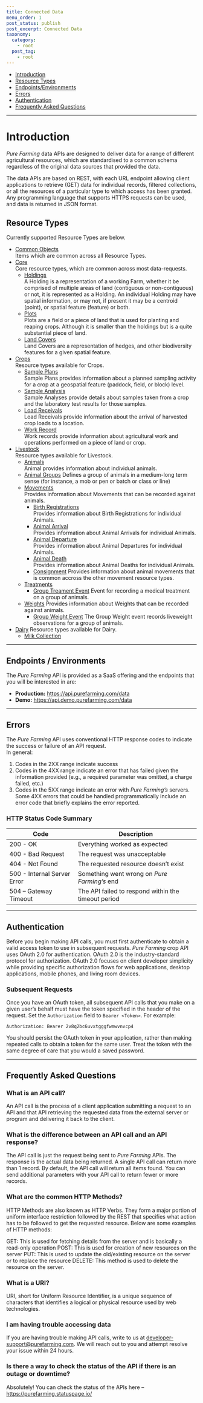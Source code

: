 ```yaml
---
title: Connected Data
menu_order: 1
post_status: publish
post_excerpt: Connected Data
taxonomy:
  category:
    - root
  post_tag:
    - root
---
```


- [Introduction](#introduction)
- [Resource Types](#resource-types)
- [Endpoints/Environments](#endpoints-/%20environments)
- [Errors](#errors)
- [Authentication](#authentication)
- [Frequently Asked Questions](#frequently-asked-questions)

---

# Introduction

_Pure Farming_ data APIs are designed to deliver data for a range of different agricultural resources, which are standardised to a common schema regardless of the original data sources that provided the data.

The data APIs are based on REST, with each URL endpoint allowing client applications to retrieve (GET) data for individual records, filtered collections, or all the resources of a particular type to which access has been granted. Any programming language that supports HTTPS requests can be used, and data is returned in JSON format.

## Resource Types

Currently supported Resource Types are below.

- [Common Objects](/resource-types/common.md)  
  Items which are common across all Resource Types.
- [Core](/resource-types/core)  
  Core resource types, which are common across most data-requests.
  - [Holdings](/resource-types/core/holdings.md)  
    A Holding is a representation of a working Farm, whether it be comprised of multiple areas of land (contiguous or non-contiguous) or not, it is represented as a Holding. An individual Holding may have spatial information, or may not, if present it may be a centroid (point), or spatial feature (feature) or both.
  - [Plots](/resource-types/core/plots.md)  
    Plots are a field or a piece of land that is used for planting and reaping crops.
    Although it is smaller than the holdings but is a quite substantial piece of land.
  - [Land Covers](/resource-types/core/land-covers.md)  
    Land Covers are a representation of hedges, and other biodiversity features for a given spatial feature.
- [Crops](/resource-types/crops)  
  Resource types available for Crops.
  - [Sample Plans](/resource-types/crops/sample-plan.md)  
    Sample Plans provides information about a planned sampling activity for a crop at a geospatial feature (paddock, field, or block) level.
  - [Sample Analysis](/resource-types/crops/sample-analysis.md)  
    Sample Analyses provide details about samples taken from a crop and the laboratory test results for those samples.
  - [Load Receivals](/resource-types/crops/load-receival.md)  
    Load Receivals provide information about the arrival of harvested crop loads to a location.
  - [Work Record](/resource-types/crops/work-record.md)  
    Work records provide information about agricultural work and operations performed on a piece of land or crop.
- [Livestock](/resource-types/livestock)  
  Resource types available for Livestock.
  - [Animals](/resource-types/livestock/animals.md)  
    Animal provides information about individual animals.
  - [Animal Groups](/resource-types/livestock/animal-group.md)
    Defines a group of animals in a medium-long term sense (for instance, a mob or pen or batch or class or line)
  - [Movements](/resource-types/livestock/movements)  
    Provides information about Movements that can be recorded against animals.
    - [Birth Registrations](/resource-types/livestock/movements/birth-registrations.md)  
      Provides information about Birth Registrations for individual Animals.
    - [Animal Arrival](/resource-types/livestock/movements/animal-arrival.md)  
      Provides information about Animal Arrivals for individual Animals.
    - [Animal Departure](/resource-types/livestock/movements/animal-departure.md)  
      Provides information about Animal Departures for individual Animals.
    - [Animal Death](/resource-types/livestock/movements/animal-death.md)  
      Provides information about Animal Deaths for individual Animals.
    - [Consignment](/resource-types/livestock/movements/consignment.md)
      Provides information about animal movements that is common accross the other movement resource types.
  - [Treatments](/resource-types/livestock/treatments)
    - [Group Treament Event](/resource-types/livestock/treatments/group-treament-event.md)
      Event for recording a medical treatment on a group of animals.
  - [Weights](/resource-types/livestock/weights) Provides information about Weights that can be recorded against animals.
    - [Group Weight Event](/resource-types/livestock/weights/group-weight-event.md) The Group Weight event records liveweight observations for a group of animals.
- [Dairy](/resource-types/dairy)
  Resource types available for Dairy.
  - [Milk Collection](/resource-types/dairy/milk-collection.md)

---

## Endpoints / Environments

The _Pure Farming_ API is provided as a SaaS offering and the endpoints that you will be interested in are:

- **Production:** https://api.purefarming.com/data
- **Demo:** https://api.demo.purefarming.com/data

---

## Errors

The _Pure Farming_ API uses conventional HTTP response codes to indicate the success or failure of an API request.  
In general:

1. Codes in the 2XX range indicate success
2. Codes in the 4XX range indicate an error that has failed given the information provided (e.g., a required parameter was omitted, a charge failed, etc.)
3. Codes in the 5XX range indicate an error with _Pure Farming’s_ servers.  
   Some 4XX errors that could be handled programmatically include an error code that briefly explains the error reported.

### HTTP Status Code Summary

| Code                        | Description                                         |
| --------------------------- | --------------------------------------------------- |
| 200 - OK                    | Everything worked as expected                       |
| 400 - Bad Request           | The request was unacceptable                        |
| 404 - Not Found             | The requested resource doesn’t exist                |
| 500 - Internal Server Error | Something went wrong on _Pure Farming’s_ end        |
| 504 – Gateway Timeout       | The API failed to respond within the timeout period |

---

## Authentication

Before you begin making API calls, you must first authenticate to obtain a valid access token to use in subsequent requests. _Pure Farming_ crop API uses OAuth 2.0 for authentication. OAuth 2.0 is the industry-standard protocol for authorization. OAuth 2.0 focuses on client developer simplicity while providing specific authorization flows for web applications, desktop applications, mobile phones, and living room devices.

### Subsequent Requests

Once you have an OAuth token, all subsequent API calls that you make on a given user’s behalf must have the token specified in the header of the request. Set the `Authorization` field to `Bearer <Token>`. For example:

```
Authorization: Bearer 2v8q2bc6uvxtgggfwmwvnvcp4
```

You should persist the OAuth token in your application, rather than making repeated calls to obtain a token for the same user. Treat the token with the same degree of care that you would a saved password.

---

## Frequently Asked Questions

### What is an API call?

An API call is the process of a client application submitting a request to an API and that API retrieving the requested data from the external server or program and delivering it back to the client.

### What is the difference between an API call and an API response?

The API call is just the request being sent to _Pure Farming_ APIs. The response is the actual data being returned. A single API call can return more than 1 record. By default, the API call will return all items found. You can send additional parameters with your API call to return fewer or more records.

### What are the common HTTP Methods?

HTTP Methods are also known as HTTP Verbs. They form a major portion of uniform interface restriction followed by the REST that specifies what action has to be followed to get the requested resource. Below are some examples of HTTP methods:

GET: This is used for fetching details from the server and is basically a read-only operation
POST: This is used for creation of new resources on the server
PUT: This is used to update the old/existing resource on the server or to replace the resource
DELETE: This method is used to delete the resource on the server.

### What is a URI?

URI, short for Uniform Resource Identifier, is a unique sequence of characters that identifies a logical or physical resource used by web technologies.

### I am having trouble accessing data

If you are having trouble making API calls, write to us at developer-support@purefarming.com. We will reach out to you and attempt resolve your issue within 24 hours.

### Is there a way to check the status of the API if there is an outage or downtime?

Absolutely! You can check the status of the APIs here – https://purefarming.statuspage.io/

